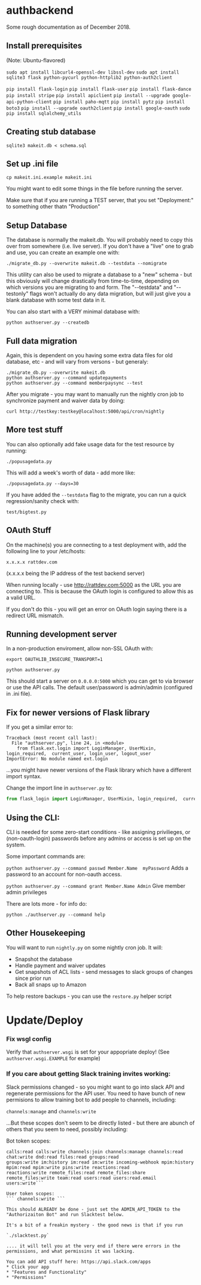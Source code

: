# authbackend

Some rough documentation as of December 2018.

## Install prerequisites

(Note: Ubuntu-flavored)

`sudo apt install libcurl4-openssl-dev libssl-dev`
`sudo apt install sqlite3 flask python-pycurl python-httplib2 python-auth2client`

`pip install flask-login`
`pip install flask-user`
`pip install flask-dance`
`pip install stripe`
`pip install apiclient`
`pip install --upgrade google-api-python-client`
`pip install paho-mqtt`
`pip install pytz`
`pip install boto3`
`pip install --upgrade oauth2client`
`pip install google-oauth`
`sudo pip install sqlalchemy_utils`

## Creating stub database

`sqlite3 makeit.db < schema.sql`

## Set up .ini file

`cp makeit.ini.example makeit.ini`

You might want to edit some things in the file before running the server. 

Make sure that if you are running a TEST server, that you set "Deployment:" 
to something other thatn "Production"

## Setup Database

The database is normally the makeit.db. You will probably need to copy this over from somewhere (i.e. live server).
If you don't have a "live" one to grab and use, you can create an example one with:

`./migrate_db.py --overwrite makeit.db --testdata --nomigrate`

This utility can also be used to migrate a database to a "new" schema - but this obviously will change drastically from
time-to-time, depending on which versions you are migrating to and form. The "--testdata" and "--testonly" flags won't
actually do any data migration, but will just give you a blank database with some test data in it.

You can also start with a VERY minimal database with:

`python authserver.py --createdb`

## Full data migration

Again, this is dependent on you having some extra data files for 
old database, etc - and will vary from versons - but generaly:

```
./migrate_db.py --overwrite makeit.db
python authserver.py --command updatepayments
python authserver.py --command memberpaysync --test
```

After you migrate - you may want to manually run the nightly cron job
to synchronize payment and waiver data by doing:

`curl http://testkey:testkey@localhost:5000/api/cron/nightly`

## More test stuff

You can also optionally add fake usage data for the test resource
by running:

`./popusagedata.py`

This will add a week's worth of data - add more like:

`./popusagedata.py --days=30`

If you have added the `--testdata` flag to the migrate, you can run
a quick regression/sanity check with:

`test/bigtest.py`

## OAuth Stuff

On the machine(s) you are connecting to a test deployment with,
add the following line to your /etc/hosts:

`x.x.x.x rattdev.com`

(x.x.x.x being the IP address of the test backend server)

When running locally - use http://rattdev.com:5000 as the URL you are connecting to.
This is because the OAuth login is configured to allow this as a valid URL.

If you don't do this - you will get an error on OAuth login saying there is a 
redirect URL mismatch.


## Running development server

In a non-production enviroment, allow non-SSL OAuth with:

`export OAUTHLIB_INSECURE_TRANSPORT=1`

`python authserver.py`

This should start a server on `0.0.0.0:5000` which you can get to via browser or use the API calls.  The default user/password is admin/admin (configured in .ini file).

## Fix for newer versions of Flask library

If you get a similar error to:
```
Traceback (most recent call last):
  File "authserver.py", line 24, in <module>
    from flask.ext.login import LoginManager, UserMixin, login_required,  current_user, login_user, logout_user
ImportError: No module named ext.login
```

...you might have newer versions of the Flask library which have a different import syntax.

Change the import line in `authserver.py` to:
```python
from flask_login import LoginManager, UserMixin, login_required,  current_user, login_user, logout_user
```


## Using the CLI: 

CLI is needed for some zero-start conditions - like assigning privilieges, or (non-oauth-login) passwords
before any admins or access is set up on the system.

Some important commands are:

`python authserver.py --command passwd Member.Name  myPassword`
Adds a password to an account for non-oauth access.

`python authserver.py --command grant Member.Name Admin`
Give member admin privileges


There are lots more - for info do:

`python ./authserver.py --command help`

## Other Housekeeping

You will want to run `nightly.py` on some nightly cron job. It will:

* Snapshot the database
* Handle payment and waiver updates
* Get snapshots of ACL lists - send messages to slack groups of changes since prior run
* Back all snaps up to Amazon

To help restore backups - you can use the `restore.py` helper script


# Update/Deploy

### Fix wsgl config

Verify that `authserver.wsgi` is set for your appopriate deploy! (See `authserver.wsgi.EXAMPLE` for example)

### If you care about getting Slack training invites working:

Slack permissions changed - so you might want to go into slack API and regenerate permissions for the API user. You need to have bunch of new permisions to allow training bot to add people to channels, including:

`channels:manage` and `channels:write` 

...But these scopes don't seem to be directly listed - but there are abunch of others that you seem to need, possibly including:

Bot token scopes:
```
calls:read calls:write channels:join channels:manage channels:read chat:write dnd:read files:read groups:read
groups:write im:history im:read im:write incoming-webhook mpim:history mpim:read mpim:write pins:write reactions:read
reactions:write remote_files:read remote_files:share remote_files:write team:read users:read users:read.email users:write```

User token scopes:
``` channels:write ```

This should ALREADY be done - just set the ADMIN_API_TOKEN to the "Authorizaiton Bot" and run Slacktest below.

It's a bit of a freakin mystery - the good news is that if you run

`./slacktest.py`

.... it will tell you at the very end if there were errors in the permissions, and what permissins it was lacking.

You can add API stuff here: https://api.slack.com/apps
* Click your app
* "Features and Functionality"
* "Permissions"

